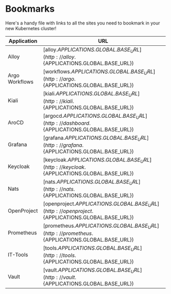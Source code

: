 # Bookmarks

Here's a handy file with links to all the sites you need to bookmark in your new Kubernetes cluster!

| Application            | URL                                               |
|------------------------|---------------------------------------------------|
| Alloy                  | [alloy.${APPLICATIONS.GLOBAL.BASE_URL}](http://alloy.${APPLICATIONS.GLOBAL.BASE_URL}) |
| Argo Workflows         | [workflows.${APPLICATIONS.GLOBAL.BASE_URL}](http://argo.${APPLICATIONS.GLOBAL.BASE_URL}) |
| Kiali                  | [kiali.${APPLICATIONS.GLOBAL.BASE_URL}](http://kiali.${APPLICATIONS.GLOBAL.BASE_URL}) |
| AroCD                  | [argocd.${APPLICATIONS.GLOBAL.BASE_URL}](http://dashboard.${APPLICATIONS.GLOBAL.BASE_URL}) |
| Grafana                | [grafana.${APPLICATIONS.GLOBAL.BASE_URL}](http://grafana.${APPLICATIONS.GLOBAL.BASE_URL}) |
| Keycloak               | [keycloak.${APPLICATIONS.GLOBAL.BASE_URL}](http://keycloak.${APPLICATIONS.GLOBAL.BASE_URL}) |
| Nats                   | [nats.${APPLICATIONS.GLOBAL.BASE_URL}](http://nats.${APPLICATIONS.GLOBAL.BASE_URL}) |
| OpenProject            | [openproject.${APPLICATIONS.GLOBAL.BASE_URL}](http://openproject.${APPLICATIONS.GLOBAL.BASE_URL}) |
| Prometheus             | [prometheus.${APPLICATIONS.GLOBAL.BASE_URL}](http://prometheus.${APPLICATIONS.GLOBAL.BASE_URL}) |
| IT-Tools               | [tools.${APPLICATIONS.GLOBAL.BASE_URL}](http://tools.${APPLICATIONS.GLOBAL.BASE_URL}) |
| Vault                  | [vault.${APPLICATIONS.GLOBAL.BASE_URL}](http://vault.${APPLICATIONS.GLOBAL.BASE_URL}) |
